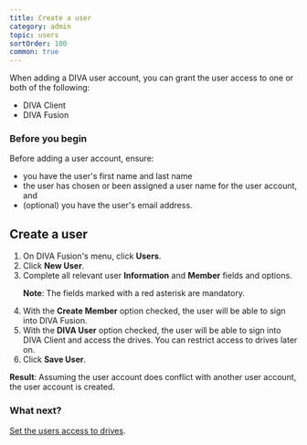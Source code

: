 ```yaml
---
title: Create a user
category: admin
topic: users
sortOrder: 100
common: true
---
```


When adding a DIVA user account, you can grant the user access to one or both of the following:

  - DIVA Client
  - DIVA Fusion

### Before you begin

Before adding a user account, ensure:

  - you have the user's first name and last name
  - the user has chosen or been assigned a user name for the user account, and
  - (optional) you have the user's email address.

## Create a user

<ol>

  <li>On DIVA Fusion's menu, click <strong>Users</strong>.</li>

  <li>Click <strong>New User</strong>.</li>

  <li>
    Complete all relevant user <strong>Information</strong> and <strong>Member</strong> fields and options.
    <p class="note"><strong>Note</strong>: The fields marked with a red asterisk are mandatory.</p>
  </li>

  <li>With the <strong>Create Member</strong> option checked, the user will be able to sign into DIVA Fusion.</li>

  <li>With the <strong>DIVA User</strong> option checked, the user will be able to sign into DIVA Client and access the drives. You can restrict access to drives later on.</li>

  <li>Click <strong>Save User</strong>.</li>

</ol>

<p class="tip tip--result">
  <strong>Result</strong>:
  Assuming the user account does conflict with another user account, the user account is created.
</p>

### What next?

[Set the users access to drives](/v3/admin/set-user-drive-access.html).

